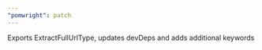 ```yaml
---
"pomwright": patch
---
```


Exports ExtractFullUrlType, updates devDeps and adds additional keywords
